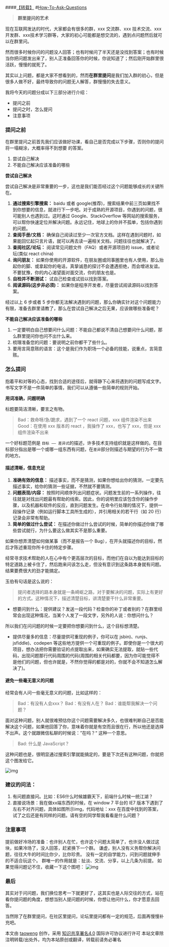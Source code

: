 ####[【转载】](https://github.com/betaseeker/How-To-Ask-Questions/blob/master/README.md)
 #[How-To-Ask-Questions](https://github.com/betaseeker/How-To-Ask-Questions/blob/master/README.md)

> **群里提问的艺术**


现在互联网发达的时代，大家都会有很多的群，xxx 交流群、xxx 技术交流、xxx开发群、xxx技术学习群等，大家的初心可能都是想交流的，遇到点问题然后就可以在群里问。

然而很多时候你问的问题没人回答；也有时候问了半天还是没找到答案；也有时候当你把问题发出来了，别人正准备回答你的时候，你说知道了；然后刚开始群里很活跃，慢慢的就死了。

其实以上问题，都是大家不想看到的，然而**在群里提问**是我们加入群的初心，但是很多人做不好，最终导致你的问题无人解答，群慢慢的失去意义。

我将今天的问题分成以下三部分进行介绍：
* 提问之前
* 提问之时，怎么提问
* 注意事项

### 提问之前
在群里提问之前首先我们应该做好功课，看自己是否完成以下步骤，否则你的提问将一塌糊涂，大概率得不到想要 的答案。
1. 尝试自己解决
2. 不能自己解决应该准备的哪些

**尝试自己解决**

尝试自己解决是非常重要的一步，这也是我们能否经过这个问题能够成长的关键所在。

1. **通过搜索引擎搜索：** baidu 或者 google(推荐)，搜索结果中前三页如果找不到你想要的信息，就进行下一步吧。对于成熟的开源项目，你遇到的问题，很可能别人也遇到过。这时通过 Google、StackOverflow 等网站的搜索服务，可以帮你快速定位并解决问题。永远记住，地球上的你并不孤单，包括你遇到的问题。
2. **查阅手册/文档：** 确保自己阅读过至少一次官方文档。这样在遇到问题时，如果能回忆起只言片语，就可以再去读一遍相关文档，问题往往也就解决了。
3. **查阅社区/论坛：** 阅读常见问题文件（FAQ）或者开源项目的 issue，或者论坛(类似 react china)
4. **询问朋友：** 如果你使用的开源软件，在朋友圈或同事圈里也有人使用，那么抬起你的脚、或拿起你的电话，真挚诚恳的探讨不会遭遇拒绝，而会增进友谊。不要犹豫，你的内心渴望面对面交流，你的朋友也是。
5. **自检并不断测试：** 试自己检查或试验以找到答案。
6. **阅读源码(这步非必须)：** 如果你是程序开发者，尽量尝试阅读源码以找到答案。


经过以上 6 步或者 5 步你都无法解决遇到的问题，那么你确实针对这个问题能力有限，准备去群里请教了，那么在尝试自己解决之后无果，应该做哪些准备呢？

**不能自己解决应该准备的哪些**


1. 一定要明白自己想要问什么问题：不能自己都说不清自己想要问什么问题，那么群里提问你也问不出什么来。
2. 梳理准备您的问题：要说明之前你都干了些什么。
3. 要用言简意赅的语言：这个是我们作为职场一个必备的技能，说重点，言简意赅。


### 怎么提问
抱着平和对等的心态，找到合适的途径后，就得静下心来将遇到的问题写成文字。书写文字不是一件简单的事情，我们可以从遵循一些简单的规则开始。

**用词准确，问题明确**

标题要简洁清晰，要言之有物。

> Bad：救命呀/急/跪求，遇到了一个 react 问题，xxx 组件渲染不出来
> Good：在使用 xxx 版本的 react ，我操作了 xxx，也写了 xxx，但是 xxx 组件渲染不出来


一个好标题范例是 `目标 —— 差异式`的描述，许多技术支持组织就是这样做的。在目标部分指出是哪一个或哪一组东西有问题，在`差异`部分则描述与期望的行为不一致的地方。

#### 描述清晰，信息充足
1. **准确有效的信息：** 描述事实，而不是猜测，如果你想给出你的猜测，一定要先描述事实，给你的猜测一些证据，不然就不要猜测。
2. **问题表现/内容：** 按照时间顺序列出问题症状。问题发生前的一系列操作，往往就是对找出问题最有帮助的线索。因此，你的说明里应该包含你的操作步骤，以及机器和软件的反应，直到问题发生。在命令行处理的情况下，提供一段操作记录（例如运行脚本工具所生成的），并引用相关的若干行（如 20 行）记录会非常有帮助。
3. **简单的做过什么尝试：** 在描述你做过什么尝试的时候，简单的你描述你做了哪些尝试就行，为什么要这么做其实不是那么重要。

如果你想弄清楚如何做某事（而不是报告一个 Bug），在开头就描述你的目标，然后才陈述重现你所卡住的特定步骤。

经常寻求技术帮助的人在心中有个更高层次的目标，而他们在自以为能达到目标的特定道路上被卡住了，然后跑来问该怎么走，但没有意识到这条路本身就有问题。结果要费很大的劲才能搞定。

玉伯有句话是这么说的：
> 提问者选择的路本身就是一条崎岖之路，对于要解决的问题，实际上有更好的方式。这种情况下，描述清楚目标，讲清楚要干什么非常重要。

*  想要问到什么：提供建议？发送一段代码？检查你的补丁或者别的？在群里经常会出现这种情况，当某个人发了一段文字，另外的人说：你想问什么？

所以我们在问问题的时候一定要把你想要问到什么，这个目标想清楚。

* 提供尽量多的信息：尽量提供可重现的例子，你可以在 jsbin)、runjs、jsfiddle)、codepen 等这些地方提供一个可重现的例子。即使你是一个很大的项目，想办法把你需要验证的点提取出来，如果确实无法提取，就贴一些代码，出现问题那行代码周围的代码(周围的相关代码都要，因为你可能觉得不是他们的问题，但也许就是，不然你觉得的都是对的，你就不会不知道怎么解决了)。

#### 避免一些毫无意义的问题

经常会有人问一些毫无意义的问题，比如这样的：
> Bad：有没有人会xxx？
> Bad：有没有人在？
> Bad：谁能帮我解决一个问题？

面对这种问题，别人就很难预估你这个问题需要解决多久，也很难判断自己是否能解决这个问题，如果他回答了你，意味着你就是有空而且很在行，所以他还是选择不出声。这个就跟微信私聊的时候说：”在吗？“ 这种一个意思。

> Bad: 什么是 JavaScript？

这种问题也是，很明显通过搜索引擎就能搞定的，要是下次还有这种问题，你就把这个图发给它。

![img](https://camo.githubusercontent.com/e539c855ee46a11104125414f9bc3f896c31d38a597b8fef840520c87d483fdc/687474703a2f2f7778332e73696e61696d672e636e2f6c617267652f303036415245397667793166776e74656c67306d6c6a33306234306234676d312e6a7067)


### 建议的问法：

1. 有问题直接问。比如：ES6什么时候雄霸天下，前端什么时候一统江湖？
2. 直接说场景：我在做xx端东西的时候，在 window 7 平台的 IE7 版本下遇到了左右不对齐问题，具体如图所示img，代码地址：xxx 在百度中找到的答案，试了之后还是有同样的问题。请有空的同学帮我看看是什么问题？


### 注意事项
提前做好冷场的准备：也许别人在忙，也许这个问题太简单了，也许没人做过这块，如果冷场了，没人回答，赶紧换下一个群。
谦虚，别人没有义务帮你解决问题，往往大牛的时间比你少，比你珍贵。
没有一定的自学能力，问到问题就伸手的不适合玩这个。
群唯一的作用就是：扯淡、交流、分享，以上几条为前提。
如果觉得问题记不住，收藏一下这个图吧：
![img](https://camo.githubusercontent.com/b8e3ad34c2a8e8d0840d94b44818e02ef05e2a69badc1472c90be334271c6043/687474703a2f2f696d67732e74616f77656e672e736974652f626c6f672f7479706563686f2f71757374696f6e2e6a7067)

### 最后

其实对于问问题，我们换位思考一下就更好了，这其实也是人际交往的方式，站在看你提问题的角度，想想当别人提问题的时候，你想让他问什么，你才愿意去回答。

当然除了在群里提问，在社区里提问，论坛里提问都有一定的规范，后面再慢慢补充吧。


本文由 [taoweng](http://taoweng.site/index.php/author/1/) 创作，采用 [知识共享署名4.0](https://creativecommons.org/licenses/by/4.0/) 国际许可协议进行许可 本站文章除注明转载/出处外，均为本站原创或翻译，转载前请务必署名

